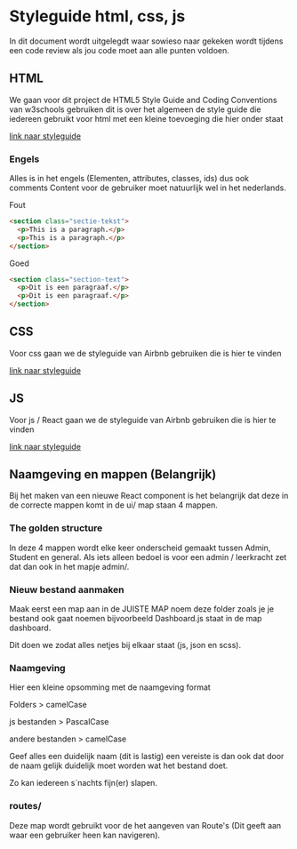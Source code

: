# Styleguide html, css, js

In dit document wordt uitgelegdt waar sowieso naar gekeken wordt tijdens een code review als jou code moet aan alle punten voldoen.

## HTML
We gaan voor dit project de HTML5 Style Guide and Coding Conventions van w3schools gebruiken dit is over het algemeen de style guide die iedereen gebruikt voor html met een kleine toevoeging die hier onder staat 

[link naar styleguide](https://www.w3schools.com/html/html5_syntax.asp)

### Engels
Alles is in het engels (Elementen, attributes, classes, ids) dus ook comments Content voor de gebruiker moet natuurlijk wel in het nederlands.

Fout
```html
<section class="sectie-tekst">
  <p>This is a paragraph.</p>
  <p>This is a paragraph.</p>
</section>
```

Goed
```html
<section class="section-text">
  <p>Dit is een paragraaf.</p>
  <p>Dit is een paragraaf.</p>
</section>
```

## CSS
Voor css gaan we de styleguide van Airbnb gebruiken die is hier te vinden

[link naar styleguide](https://github.com/airbnb/css)


## JS
Voor js / React gaan we de styleguide van Airbnb gebruiken die is hier te vinden

[link naar styleguide](https://github.com/airbnb/javascript)

## Naamgeving en mappen (Belangrijk)
Bij het maken van een nieuwe React component is het belangrijk dat deze in de correcte mappen komt in de ui/ map staan 4 mappen.

### The golden structure
In deze 4 mappen wordt elke keer onderscheid gemaakt tussen Admin, Student en general. Als iets alleen bedoel is voor een admin / leerkracht zet dat dan ook in het mapje admin/.

### Nieuw bestand aanmaken
Maak eerst een map aan in de JUISTE MAP noem deze folder zoals je je bestand ook gaat noemen bijvoorbeeld Dashboard.js staat in de map dashboard.

Dit doen we zodat alles netjes bij elkaar staat (js, json en scss).

### Naamgeving 
Hier een kleine opsomming met de naamgeving format

Folders > camelCase

js bestanden > PascalCase

andere bestanden > camelCase

Geef alles een duidelijk naam (dit is lastig) een vereiste is dan ook dat door de naam gelijk duidelijk moet worden wat het bestand doet. 

Zo kan iedereen s`nachts fijn(er) slapen.

### routes/
Deze map wordt gebruikt voor de het aangeven van Route's (Dit geeft aan waar een gebruiker heen kan navigeren).
